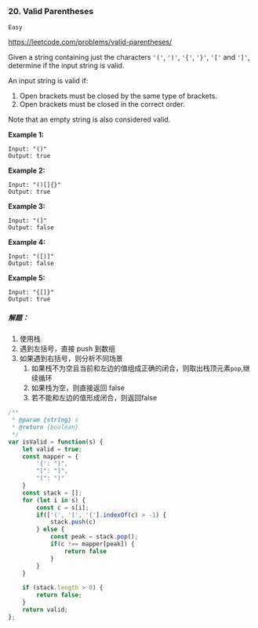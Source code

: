 ​	

### 20. Valid Parentheses

`Easy`

https://leetcode.com/problems/valid-parentheses/	

Given a string containing just the characters `'('`, `')'`, `'{'`, `'}'`, `'['` and `']'`, determine if the input string is valid.

An input string is valid if:

1.  Open brackets must be closed by the same type of brackets.
2.  Open brackets must be closed in the correct order.

Note that an empty string is also considered valid.

**Example 1:**

```
Input: "()"
Output: true
```

**Example 2:**

```
Input: "()[]{}"
Output: true
```

**Example 3:**

```
Input: "(]"
Output: false
```

**Example 4:**

```
Input: "([)]"
Output: false
```

**Example 5:**

```
Input: "{[]}"
Output: true
```

##### 解题：

1.  使用栈
2.  遇到左括号，直接 push 到数组
3.  如果遇到右括号，则分析不同场景
    1.  如果栈不为空且当前和左边的值组成正确的闭合，则取出栈顶元素`pop`,继续循环
    2.  如果栈为空，则直接返回 false
    3.  若不能和左边的值形成闭合，则返回false 



~~~js
/**
 * @param {string} s
 * @return {boolean}
 */
var isValid = function(s) {
    let valid = true;
    const mapper = {
        '{': "}",
        "[": "]",
        "(": ")"
    }
    const stack = [];    
    for (let i in s) {
        const c = s[i];
        if(['(', '[', '{'].indexOf(c) > -1) {
            stack.push(c)
        } else {
            const peak = stack.pop();
            if(c !== mapper[peak]) {
                return false
            }
        }
    }
    
    if (stack.length > 0) {
        return false;
    } 
    return valid;
};
~~~

